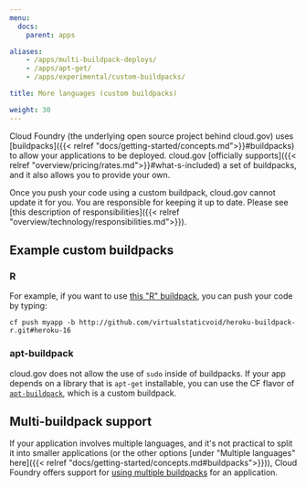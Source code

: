 ```yaml
---
menu:
  docs:
    parent: apps

aliases:
    - /apps/multi-buildpack-deploys/
    - /apps/apt-get/
    - /apps/experimental/custom-buildpacks/

title: More languages (custom buildpacks)

weight: 30
---
```


Cloud Foundry (the underlying open source project behind cloud.gov) uses [buildpacks]({{< relref "docs/getting-started/concepts.md">}}#buildpacks) to allow your applications to be deployed. cloud.gov [officially supports]({{< relref "overview/pricing/rates.md">}}#what-s-included) a set of buildpacks, and it also allows you to provide your own.

Once you push your code using a custom buildpack, cloud.gov cannot update it for you. You are responsible for keeping it up to date. Please see [this description of responsibilities]({{< relref "overview/technology/responsibilities.md">}}).

## Example custom buildpacks

### R

For example, if you want to use [this "R" buildpack](https://github.com/virtualstaticvoid/heroku-buildpack-r/tree/heroku-16), you can push your code by typing:

`cf push myapp -b http://github.com/virtualstaticvoid/heroku-buildpack-r.git#heroku-16`

### apt-buildpack

cloud.gov does not allow the use of `sudo` inside of buildpacks. If your app depends on a library that is `apt-get` installable, you can use the CF flavor of [`apt-buildpack`](https://github.com/cloudfoundry/apt-buildpack), which is a custom buildpack.

## Multi-buildpack support

If your application involves multiple languages, and it's not practical to split it into smaller applications (or the other options [under "Multiple languages" here]({{< relref "docs/getting-started/concepts.md#buildpacks">}})), Cloud Foundry offers support for [using multiple buildpacks](https://docs.cloudfoundry.org/buildpacks/use-multiple-buildpacks.html) for an application.
